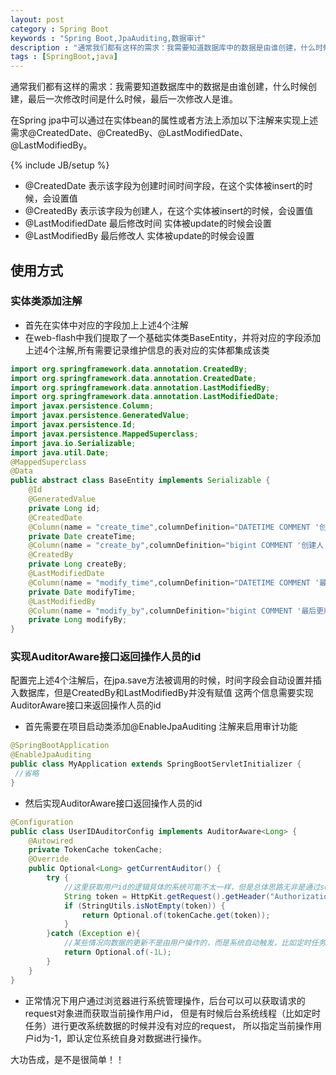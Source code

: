```yaml
---
layout: post
category : Spring Boot 
keywords : "Spring Boot,JpaAuditing,数据审计"
description : "通常我们都有这样的需求：我需要知道数据库中的数据是由谁创建，什么时候创建，最后一次修改时间是什么时候，最后一次修改人是谁。在Spring jpa中可以通过在实体bean的属性或者方法上添加以下注解来实现上述需求@CreatedDate、@CreatedBy、@LastModifiedDate、@LastModifiedBy。"
tags : [SpringBoot,java]
---
```


通常我们都有这样的需求：我需要知道数据库中的数据是由谁创建，什么时候创建，最后一次修改时间是什么时候，最后一次修改人是谁。

在Spring jpa中可以通过在实体bean的属性或者方法上添加以下注解来实现上述需求@CreatedDate、@CreatedBy、@LastModifiedDate、@LastModifiedBy。

<!--break-->

{% include JB/setup %}


- @CreatedDate 表示该字段为创建时间时间字段，在这个实体被insert的时候，会设置值
- @CreatedBy 表示该字段为创建人，在这个实体被insert的时候，会设置值
- @LastModifiedDate 最后修改时间 实体被update的时候会设置
- @LastModifiedBy  最后修改人 实体被update的时候会设置

## 使用方式

### 实体类添加注解

- 首先在实体中对应的字段加上上述4个注解
- 在web-flash中我们提取了一个基础实体类BaseEntity，并将对应的字段添加上述4个注解,所有需要记录维护信息的表对应的实体都集成该类
```java
import org.springframework.data.annotation.CreatedBy;
import org.springframework.data.annotation.CreatedDate;
import org.springframework.data.annotation.LastModifiedBy;
import org.springframework.data.annotation.LastModifiedDate;
import javax.persistence.Column;
import javax.persistence.GeneratedValue;
import javax.persistence.Id;
import javax.persistence.MappedSuperclass;
import java.io.Serializable;
import java.util.Date;
@MappedSuperclass
@Data
public abstract class BaseEntity implements Serializable {
    @Id
    @GeneratedValue
    private Long id;
    @CreatedDate
    @Column(name = "create_time",columnDefinition="DATETIME COMMENT '创建时间/注册时间'")
    private Date createTime;
    @Column(name = "create_by",columnDefinition="bigint COMMENT '创建人'")
    @CreatedBy
    private Long createBy;
    @LastModifiedDate
    @Column(name = "modify_time",columnDefinition="DATETIME COMMENT '最后更新时间'")
    private Date modifyTime;
    @LastModifiedBy
    @Column(name = "modify_by",columnDefinition="bigint COMMENT '最后更新人'")
    private Long modifyBy;
}
```

### 实现AuditorAware接口返回操作人员的id
配置完上述4个注解后，在jpa.save方法被调用的时候，时间字段会自动设置并插入数据库，但是CreatedBy和LastModifiedBy并没有赋值
这两个信息需要实现AuditorAware接口来返回操作人员的id
- 首先需要在项目启动类添加@EnableJpaAuditing 注解来启用审计功能
```java
@SpringBootApplication
@EnableJpaAuditing
public class MyApplication extends SpringBootServletInitializer {
 //省略
}
```
- 然后实现AuditorAware接口返回操作人员的id
```java
@Configuration
public class UserIDAuditorConfig implements AuditorAware<Long> {
    @Autowired
    private TokenCache tokenCache;
    @Override
    public Optional<Long> getCurrentAuditor() {
        try {
            //这里获取用户id的逻辑具体的系统可能不太一样，但是总体思路无非是通过session，或者头信息获取用户标识并最终获取当前用户id
            String token = HttpKit.getRequest().getHeader("Authorization");
            if (StringUtils.isNotEmpty(token)) {
                return Optional.of(tokenCache.get(token));
            }
        }catch (Exception e){
            //某些情况向数据的更新不是由用户操作的，而是系统自动触发，比如定时任务之类，这里可以定义一个系统自身的用户id
            return Optional.of(-1L);
        }        
    }
}
```

- 正常情况下用户通过浏览器进行系统管理操作，后台可以可以获取请求的request对象进而获取当前操作用户id，
但是有时候后台系统线程（比如定时任务）进行更改系统数据的时候并没有对应的request，
所以指定当前操作用户id为-1，即认定位系统自身对数据进行操作。

大功告成，是不是很简单！！

